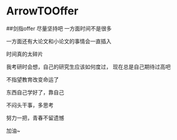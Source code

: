 # ArrowTOOffer

##剑指offer 尽量坚持吧
一方面时间不是很多

一方面还有大论文和小论文的事情会一直插入

时间真的太碎片

我考研时会想，自己的研究生应该如何度过，
现在总是自己期待过高吧

不指望教育改变命运了

东西自己学好了，靠自己

不闷头干事，多思考

努力一把，青春不留遗憾


加油~

